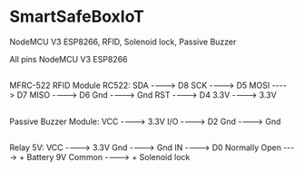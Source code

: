 # SmartSafeBoxIoT
NodeMCU V3 ESP8266, RFID, Solenoid lock, Passive Buzzer


All pins 
NodeMCU V3 ESP8266

##
MFRC-522 RFID Module RC522:
   SDA   ---->  D8
   SCK   ---->  D5
   MOSI ---->  D7
   MISO ---->  D6
   Gnd   ---->  Gnd
   RST   ---->  D4
   3.3V  ---->  3.3V
   
##
Passive Buzzer Module:
   VCC   ---->  3.3V
   I/O  ---->  D2
   Gnd   ---->  Gnd

##
Relay 5V:
   VCC   ---->  3.3V
   Gnd   ---->  Gnd
   IN ----> D0
   Normally Open ----> + Battery 9V
   Common ----> + Solenoid lock
